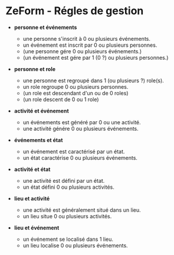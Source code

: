 ZeForm - Régles de gestion
============

- **personne et événements**
    - une personne s'inscrit à 0 ou plusieurs événements.
    - un événement est inscrit par 0 ou plusieurs personnes.
    - (une personne gére 0 ou plusieurs événements.)
    - (un événement est gére par 1 (0 ?) ou plusieurs personnes.)

- **personne et role**
    - une personne est regroupé dans 1 (ou plusieurs ?) role(s).
    - un role regroupe 0 ou plusieurs personnes.
    - (un role est descendant d'un ou de 0 roles)
    - (un role descent de 0 ou 1 role)

- **activité et événement**
    - un événements est généré par 0 ou une activité.
    - une activité génére 0 ou plusieurs événements.

- **événements et état**
    - un événement est caractérisé par un état.
    - un état caractérise 0 ou plusieurs événements.

- **activité et état**
    - une activité est défini par un état.
    - un état défini 0 ou plusieurs activités.

- **lieu et activité**
    - une activité est généralement situé dans un lieu.
    - un lieu situe 0 ou plusieurs activités.

- **lieu et événement**
    - un événement se localisé dans 1 lieu.
    - un lieu localise 0 ou plusieurs événements.
